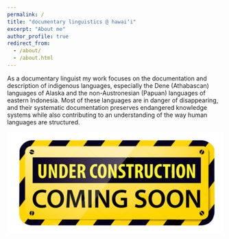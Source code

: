 ```yaml
---
permalink: /
title: "documentary linguistics @ hawai‘i"
excerpt: "About me"
author_profile: true
redirect_from:
  - /about/
  - /about.html
---
```


As a documentary linguist my work focuses on the documentation and description of indigenous languages, especially the Dene (Athabascan) languages of Alaska and the non-Austronesian (Papuan) languages of eastern Indonesia. Most of these languages are in danger of disappearing, and their systematic documentation preserves endangered knowledge systems while also contributing to an understanding of the way human languages are structured.


![construction](/images/under-construction.png)
